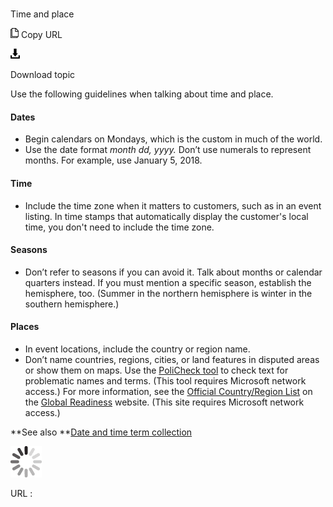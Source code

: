 ﻿# 

Time and place

![Copy URL](media/time-place/Copy.png)
Copy URL

![Download](media/time-place/Download.png)

Download topic

Use the following guidelines when talking about time and place.

#### Dates

  - Begin calendars on Mondays, which is the custom in much of the world. 
  - Use the date format *month dd, yyyy.* Don’t use numerals to represent months. For example, use January 5, 2018.

#### Time

  - Include
    the time zone when it matters to customers, such as in an event
    listing. In time stamps that automatically display the customer's local
    time, you don't need to include the time zone.

#### Seasons

  - Don’t
    refer to seasons if you can avoid it. Talk about months or
    calendar quarters instead. If you must mention a specific season,
    establish the hemisphere, too. (Summer in the northern hemisphere
    is winter in the southern hemisphere.)

#### Places

  - In event locations, include the country or region name. 
  - Don’t name countries, regions, cities, or land features in disputed areas or show them on maps. Use the [PoliCheck tool](https://microsoft.sharepoint.com/teams/celaGlobalReadiness/Pages/PoliCheck.aspx) to check text for problematic names and terms. (This tool requires Microsoft network access.) For more information, see the [Official Country/Region List](https://microsoft.sharepoint.com/teams/celaGlobalReadiness/Lists/CountryRegion/CountryRegionList.aspx) on the [Global Readiness](https://microsoft.sharepoint.com/teams/celaGlobalReadiness/Pages/Home.aspx) website. (This site requires Microsoft network access.) 

**See also **[Date and time term collection](https://worldready.cloudapp.net/Styleguide/Read?id=2700&topicid=27390)

![In progress](media/time-place/activity-large.gif)

URL :
